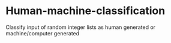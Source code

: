 # Human-machine-classification
Classify input of random integer lists as human generated or machine/computer generated
